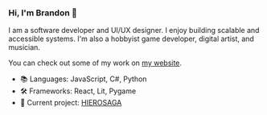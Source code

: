 ### Hi, I'm Brandon 👋
I am a software developer and UI/UX designer. I enjoy building scalable and accessible systems. I'm also a hobbyist game developer, digital artist, and musician.

You can check out some of my work on [my website](https://semibran.github.io).

- 📚 Languages: JavaScript, C#, Python
- 🛠 Frameworks: React, Lit, Pygame
- 🚧 Current project: [HIEROSAGA](https://k-hei.itch.io/hierosaga-overture)
